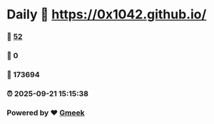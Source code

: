 # Daily :link: https://0x1042.github.io/ 
### :page_facing_up: [52](https://0x1042.github.io//tag.html) 
### :speech_balloon: 0 
### :hibiscus: 173694 
### :alarm_clock: 2025-09-21 15:15:38 
### Powered by :heart: [Gmeek](https://github.com/Meekdai/Gmeek)
